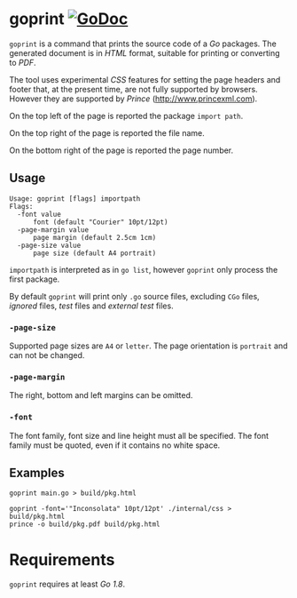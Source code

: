 # goprint [![GoDoc](https://godoc.org/github.com/perillo/goprint?status.svg)](http://godoc.org/github.com/perillo/goprint)

`goprint` is a command that prints the source code of a *Go* packages.  The
generated document is in *HTML* format, suitable for printing or converting to
*PDF*.

The tool uses experimental *CSS* features for setting the page headers
and footer that, at the present time, are not fully supported by browsers.
However they are supported by *Prince* (http://www.princexml.com).

On the top left of the page is reported the package `import path`.

On the top right of the page is reported the file name.

On the bottom right of the page is reported the page number.

## Usage

    Usage: goprint [flags] importpath
    Flags:
      -font value
          font (default "Courier" 10pt/12pt)
      -page-margin value
          page margin (default 2.5cm 1cm)
      -page-size value
          page size (default A4 portrait)

`importpath` is interpreted as in `go list`, however `goprint` only process the
first package.

By default `goprint` will print only `.go` source files, excluding `CGo` files,
*ignored* files, *test* files and *external test* files.

### `-page-size`

Supported page sizes are `A4` or `letter`.  The page orientation is `portrait`
and can not be changed.

### `-page-margin`

The right, bottom and left margins can be omitted.

### `-font`

The font family, font size and line height must all be specified.  The font
family must be quoted, even if it contains no white space.


## Examples

```
goprint main.go > build/pkg.html
```

```
goprint -font='"Inconsolata" 10pt/12pt' ./internal/css > build/pkg.html
prince -o build/pkg.pdf build/pkg.html
```

# Requirements

`goprint` requires at least *Go 1.8*.
